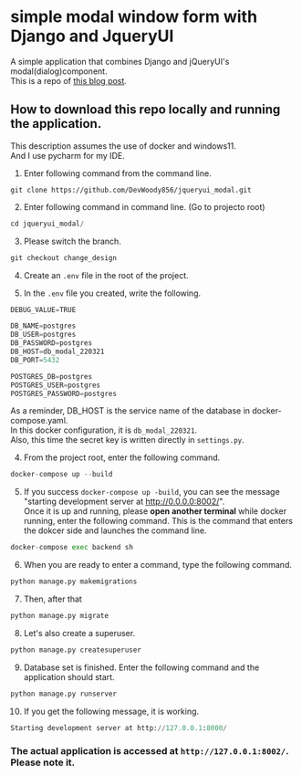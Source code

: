 # simple modal window form with Django and JqueryUI

A simple application that combines Django and jQueryUI's modal(dialog)component.  
This is a repo of <a href="https://rx-36.life/post/how-to-create-a-simple-modal-window-form-with-django-and-jqueryui-and-communicate-via-ajax/" target="_blank"><span class="link">this blog post</span></a>.

## How to download this repo locally and running the application.  

This description assumes the use of docker and windows11.  
And I use pycharm for my IDE.

1. Enter following command from the command line.
```
git clone https://github.com/DevWoody856/jqueryui_modal.git
```

2. Enter following command in command line.
   (Go to projecto root)

```python
cd jqueryui_modal/
```
3. Please switch the branch.

```python
git checkout change_design
```


4. Create an `.env` file in the root of the project.

5. In the `.env` file you created, write the following.

```python
DEBUG_VALUE=TRUE

DB_NAME=postgres
DB_USER=postgres
DB_PASSWORD=postgres
DB_HOST=db_modal_220321
DB_PORT=5432

POSTGRES_DB=postgres
POSTGRES_USER=postgres
POSTGRES_PASSWORD=postgres
```

As a reminder, DB_HOST is the service name of the database in docker-compose.yaml.  
In this docker configuration, it is `db_modal_220321`.  
Also, this time the secret key is written directly in `settings.py`.

4. From the project root, enter the following command.

```python
docker-compose up --build
```

5. If you success `docker-compose up -build`, you can see the message "starting development server at http://0.0.0.0:8002/".   
Once it is up and running, please **open another terminal** while docker running, enter the following command.
This is the command that enters the dokcer side and launches the command line.

```python
docker-compose exec backend sh
```

6. When you are ready to enter a command, type the following command.
```python
python manage.py makemigrations
```

7. Then, after that
```python
python manage.py migrate
```

8. Let's also create a superuser.
```python
python manage.py createsuperuser
```

9. Database set is finished.
Enter the following command and the application should start.
```python
python manage.py runserver
```

10. If  you get the following message, it is working.
```python
Starting development server at http://127.0.0.1:8000/
```
### The actual application is accessed at `http://127.0.0.1:8002/`. Please note it.